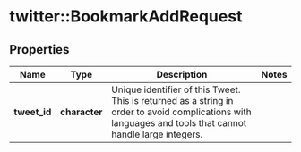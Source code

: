 # twitter::BookmarkAddRequest


## Properties
Name | Type | Description | Notes
------------ | ------------- | ------------- | -------------
**tweet_id** | **character** | Unique identifier of this Tweet. This is returned as a string in order to avoid complications with languages and tools that cannot handle large integers. | 


